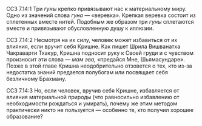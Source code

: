 ССЗ 7.14:1	Три _гуны_ крепко привязывают нас к материальному миру. Одно из значений слова _гуна —_ «веревка». Крепкая веревка состоит из сплетенных вместе нитей. Подобным же образом три _гуны_ сплетаются вместе и привязывают обусловленную душу к иллюзии.

ССЗ 7.14:2	Несмотря на их силу, человек может избавиться от их влияния, если вручит себя Кришне. Как пишет Шрила Вишванатха Чакраварти Тхакур, Кришна подносит руку к Своей груди и с чувством произносит эти слова — _мам эва,_ «предайся Мне, Шьямасундаре». Позже в этой главе Кришна неодобрительно отзовется о тех, кто из-за недостатка знаний предается полубогам или посвящает себя безличному Брахману.

ССЗ 7.14:3	Но, если человек, вручив себя Кришне, избавляется от влияния материальной природы (что равносильно избавлению от необходимости рождаться и умирать), почему же этим методом практически никто не пользуется — особенно те, кто получил хорошее образование?